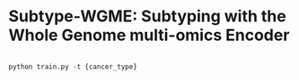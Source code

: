 # Subtype-WGME: Subtyping with the Whole Genome multi-omics Encoder

```shell

python train.py -t {cancer_type}

